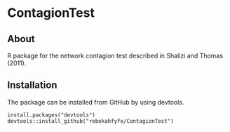 # ContagionTest
## About
R package for the network contagion test described in Shalizi and Thomas (2011).

## Installation
The package can be installed from GitHub by using devtools.
```{r}
install.packages("devtools")
devtools::install_github("rebekahfyfe/ContagionTest")
```
